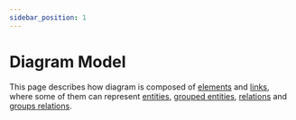 ```yaml
---
sidebar_position: 1
---
```


# Diagram Model

This page describes how diagram is composed of [elements](/docs/api/workspace/classes/Element.md) and [links](/docs/api/workspace/classes/Link.md), where some of them can represent [entities](/docs/api/workspace/classes/EntityElement.md), [grouped entities](/docs/api/workspace/classes/EntityGroup.md), [relations](/docs/api/workspace/classes/RelationLink.md) and [groups relations](/docs/api/workspace/classes/RelationGroup.md).
